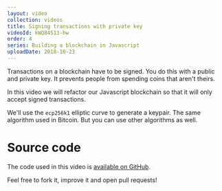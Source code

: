 ```yaml
---
layout: video
collection: videos
title: Signing transactions with private key
videoId: kWQ84S13-hw
order: 4
series: Building a blockchain in Javascript
uploadDate: 2018-10-23
---
```


Transactions on a blockchain have to be signed. You do this with a public and private key. It prevents people from spending coins that aren't theirs.

In this video we will refactor our Javascript blockchain so that it will only accept signed transactions. 

We'll use the `ecp256k1` elliptic curve to generate a keypair. The same algorithm used in Bitcoin. But you can use other algorithms as well.

# Source code
The code used in this video is [available on GitHub](https://github.com/SavjeeTutorials/SavjeeCoin).

Feel free to fork it, improve it and open pull requests!